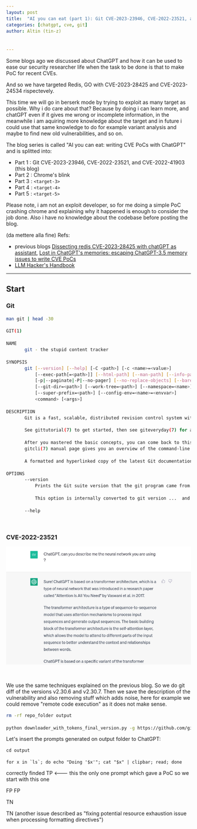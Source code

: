 ```yaml
---
layout: post
title:  "AI you can eat (part 1): Git CVE-2023-23946, CVE-2022-23521, and CVE-2022-41903"
categories: [chatgpt, cve, git]
author: Altin (tin-z)


---
```



Some blogs ago we discussed about ChatGPT and how it can be used to ease our security researcher life when the task to be done is that to make PoC for recent CVEs.

And so we have targeted Redis, GO with CVE-2023-28425 and CVE-2023-24534 rispectevely.


This time we will go in berserk mode by trying to exploit as many target as possible. Why i do care about that? Because by doing i can learn more, and chatGPT even if it gives me wrong or incomplete information, in the meanwhile i am aquiring more knowledge about the target and in future i could use that same knowledge to do for example variant analysis and maybe to find new old vulnerabilities, and so on.


The blog series is called "AI you can eat: writing CVE PoCs with ChatGPT" and is splitted into:
 - Part 1 : Git CVE-2023-23946, CVE-2022-23521, and CVE-2022-41903 (this blog)
 - Part 2 : Chrome's blink 
 - Part 3 : `<target-3>`
 - Part 4 : `<target-4>`
 - Part 5 : `<target-5>`

Please note, i am not an exploit developer, so for me doing a simple PoC crashing chrome and explaining why it happened is enough to consider the job done. Also i have no knowledge about the codebase before posting the blog.


(da mettere alla fine) Refs:

 - previous blogs [Dissecting redis CVE-2023-28425 with chatGPT as assistant](https://tin-z.github.io/redis/cve/chatgpt/2023/04/02/redis-cve2023.html), [Lost in ChatGPT's memories: escaping ChatGPT-3.5 memory issues to write CVE PoCs](https://tin-z.github.io/chatgpt/go/cve/2023/04/14/escaping_chatgpt_memory.html)
 - [LLM Hacker's Handbook](https://doublespeak.chat/#/handbook)





----

## Start


### Git


```bash
man git | head -30

GIT(1)                                                                                     Git Manual                                                                                     GIT(1)

NAME
       git - the stupid content tracker

SYNOPSIS
       git [--version] [--help] [-C <path>] [-c <name>=<value>]
           [--exec-path[=<path>]] [--html-path] [--man-path] [--info-path]
           [-p|--paginate|-P|--no-pager] [--no-replace-objects] [--bare]
           [--git-dir=<path>] [--work-tree=<path>] [--namespace=<name>]
           [--super-prefix=<path>] [--config-env=<name>=<envvar>]
           <command> [<args>]

DESCRIPTION
       Git is a fast, scalable, distributed revision control system with an unusually rich command set that provides both high-level operations and full access to internals.

       See gittutorial(7) to get started, then see giteveryday(7) for a useful minimum set of commands. The Git User’s Manual[1] has a more in-depth introduction.

       After you mastered the basic concepts, you can come back to this page to learn what commands Git offers. You can learn more about individual Git commands with "git help command".
       gitcli(7) manual page gives you an overview of the command-line command syntax.

       A formatted and hyperlinked copy of the latest Git documentation can be viewed at https://git.github.io/htmldocs/git.html or https://git-scm.com/docs.

OPTIONS
       --version
           Prints the Git suite version that the git program came from.

           This option is internally converted to git version ...  and accepts the same options as the git-version(1) command. If --help is also given, it takes precedence over --version.

       --help
```

<br />

### CVE-2022-23521 

<p align ="center">
  <img src="/files/2023-04-14/t1.jpg">
</p>

<br />

We use the same techniques explained on the previous blog. So we do git diff of the versions v2.30.6 and v2.30.7. Then we save the description of the vulnerability and also removing stuff which adds noise, here for example we could remove "remote code execution" as it does not make sense.

```bash
rm -rf repo_folder output

python downloader_with_tokens_final_version.py -g https://github.com/git/git --project_name GIT --cve CVE-2022-23521 --pre v2.30.6 --post v2.30.7 --vuln_desc description.txt --delta 100 --formats sh,c,h

```

Let's insert the prompts generated on output folder to ChatGPT:

```
cd output

for x in `ls`; do echo "Doing '$x'"; cat "$x" | clipbar; read; done

```

correctly finded
TP <--- this the only one prompt which gave a PoC so we start with this one

FP
FP

TN

TN (another issue described as "fixing potential resource exhaustion issue when processing formatting directives")



